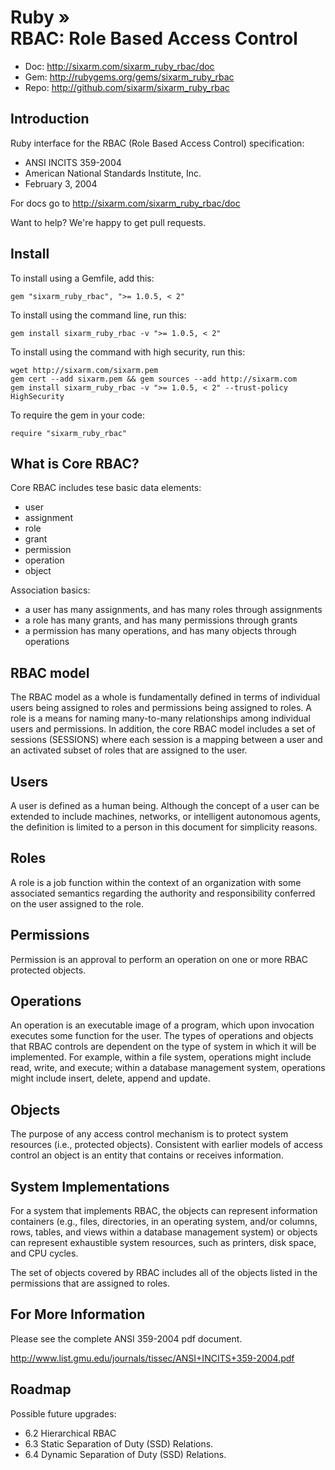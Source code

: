 # Ruby » <br> RBAC: Role Based Access Control

* Doc: <http://sixarm.com/sixarm_ruby_rbac/doc>
* Gem: <http://rubygems.org/gems/sixarm_ruby_rbac>
* Repo: <http://github.com/sixarm/sixarm_ruby_rbac>
<!--HEADER-SHUT-->


## Introduction

Ruby interface for the RBAC (Role Based Access Control) specification:

  * ANSI INCITS 359-2004
  * American National Standards Institute, Inc.
  * February 3, 2004

For docs go to <http://sixarm.com/sixarm_ruby_rbac/doc>

Want to help? We're happy to get pull requests.


<!--INSTALL-OPEN-->

## Install

To install using a Gemfile, add this:

    gem "sixarm_ruby_rbac", ">= 1.0.5, < 2"

To install using the command line, run this:

    gem install sixarm_ruby_rbac -v ">= 1.0.5, < 2"

To install using the command with high security, run this:

    wget http://sixarm.com/sixarm.pem
    gem cert --add sixarm.pem && gem sources --add http://sixarm.com
    gem install sixarm_ruby_rbac -v ">= 1.0.5, < 2" --trust-policy HighSecurity

To require the gem in your code:

    require "sixarm_ruby_rbac"

<!--INSTALL-SHUT-->


## What is Core RBAC?

Core RBAC includes tese basic data elements:

  * user
  * assignment
  * role
  * grant
  * permission
  * operation
  * object
  
Association basics:

  * a user has many assignments, and has many roles through assignments
  * a role has many grants, and has many permissions through grants
  * a permission has many operations, and has many objects through operations
  
## RBAC model

The RBAC model as a whole is fundamentally defined in terms of individual
users being assigned to roles and permissions being assigned to roles.
A role is a means for naming many-to-many relationships 
among individual users and permissions. In addition, the core RBAC
model includes a set of sessions (SESSIONS) where each session is 
a mapping between a user and an activated subset of roles that are
assigned to the user.


## Users

A user is defined as a human being. Although the concept of a user 
can be extended to include machines, networks, or intelligent autonomous
agents, the definition is limited to a person in this document for
simplicity reasons. 


## Roles

A role is a job function within the context of an organization 
with some associated semantics regarding the authority and 
responsibility conferred on the user assigned to the role.


## Permissions

Permission is an approval to perform an operation on one or more
RBAC protected objects.


## Operations

An operation is an executable image of a program, which upon invocation
executes some function for the user. The types of operations and objects
that RBAC controls are dependent on the type of system in which it will
be implemented. For example, within a file system, operations might 
include read, write, and execute; within a database management system, 
operations might include insert, delete, append and update.


## Objects

The purpose of any access control mechanism is to protect system resources (i.e.,
protected objects). Consistent with earlier models of access control an object is an entity
that contains or receives information. 


## System Implementations

For a system that implements RBAC, the objects
can represent information containers (e.g., files, directories, in an operating system,
and/or columns, rows, tables, and views within a database management system) or
objects can represent exhaustible system resources, such as printers, disk space, and CPU
cycles. 

The set of objects covered by RBAC includes all of the objects listed in the
permissions that are assigned to roles.


## For More Information

Please see the complete ANSI 359-2004 pdf document.

http://www.list.gmu.edu/journals/tissec/ANSI+INCITS+359-2004.pdf


## Roadmap

Possible future upgrades:

  * 6.2 Hierarchical RBAC
  * 6.3 Static Separation of Duty (SSD) Relations.
  * 6.4 Dynamic Separation of Duty (SSD) Relations.
